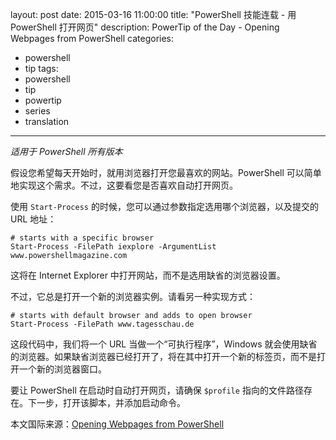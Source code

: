 layout: post
date: 2015-03-16 11:00:00
title: "PowerShell 技能连载 - 用 PowerShell 打开网页"
description: PowerTip of the Day - Opening Webpages from PowerShell
categories:
- powershell
- tip
tags:
- powershell
- tip
- powertip
- series
- translation
---
_适用于 PowerShell 所有版本_

假设您希望每天开始时，就用浏览器打开您最喜欢的网站。PowerShell 可以简单地实现这个需求。不过，这要看您是否喜欢自动打开网页。

使用 `Start-Process` 的时候，您可以通过参数指定选用哪个浏览器，以及提交的 URL 地址：

    # starts with a specific browser
    Start-Process -FilePath iexplore -ArgumentList www.powershellmagazine.com

这将在 Internet Explorer 中打开网站，而不是选用缺省的浏览器设置。

不过，它总是打开一个新的浏览器实例。请看另一种实现方式：

    # starts with default browser and adds to open browser
    Start-Process -FilePath www.tagesschau.de

这段代码中，我们将一个 URL 当做一个“可执行程序”，Windows 就会使用缺省的浏览器。如果缺省浏览器已经打开了，将在其中打开一个新的标签页，而不是打开一个新的浏览器窗口。

要让 PowerShell 在启动时自动打开网页，请确保 `$profile` 指向的文件路径存在。下一步，打开该脚本，并添加启动命令。

<!--more-->
本文国际来源：[Opening Webpages from PowerShell](http://community.idera.com/powershell/powertips/b/tips/posts/opening-webpages-from-powershell)
